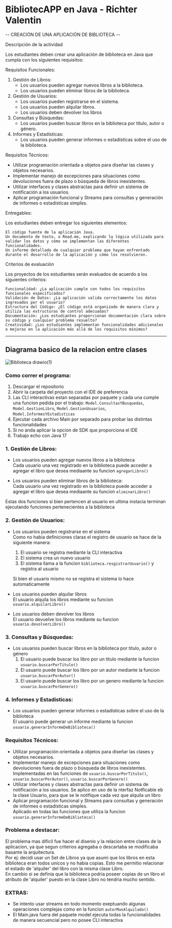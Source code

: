 # BibliotecAPP en Java - Richter Valentin

-- CREACIÓN DE UNA APLICACIÓN DE BIBLIOTECA --

Descripción de la actividad

Los estudiantes deben crear una aplicación de biblioteca en Java que cumpla con los siguientes requisitos:

Requisitos Funcionales:
1. Gestión de Libros:
    - Los usuarios pueden agregar nuevos libros a la biblioteca.
    - Los usuarios pueden eliminar libros de la biblioteca.
2. Gestión de Usuarios:
    - Los usuarios pueden registrarse en el sistema.
    - Los usuarios pueden alquilar libros.
    - Los usuarios deben devolver los libros
4. Consultas y Búsquedas:
    - Los usuarios pueden buscar libros en la biblioteca por título, autor o género.
5. Informes y Estadísticas:
    - Los usuarios pueden generar informes o estadísticas sobre el uso de la biblioteca.



Requisitos Técnicos:
- Utilizar programación orientada a objetos para diseñar las clases y objetos necesarios.
- Implementar manejo de excepciones para situaciones como devoluciones fuera de plazo o búsqueda de libros inexistentes.
- Utilizar interfaces y clases abstractas para definir un sistema de notificación a los usuarios.
- Aplicar programación funcional y Streams para consultas y generación de informes o estadísticas simples.



Entregables:

Los estudiantes deben entregar los siguientes elementos:

    El código fuente de la aplicación Java.
    Un documento de texto, o Read.me, explicando la lógica utilizada para validar los datos y cómo se implementan las diferentes funcionalidades.
    Un informe detallado de cualquier problema que hayan enfrentado durante el desarrollo de la aplicación y cómo los resolvieron.



Criterios de evaluación

Los proyectos de los estudiantes serán evaluados de acuerdo a los siguientes criterios:

    Funcionalidad: ¿La aplicación cumple con todos los requisitos funcionales especificados?
    Validación de Datos: ¿La aplicación valida correctamente los datos ingresados por el usuario?
    Estructura del Código: ¿El código está organizado de manera clara y utiliza las estructuras de control adecuadas?
    Documentación: ¿Los estudiantes proporcionan documentación clara sobre su código y cualquier problema resuelto?
    Creatividad: ¿Los estudiantes implementan funcionalidades adicionales o mejoras en la aplicación más allá de los requisitos mínimos?

***
## Diagrama basico de la relacion entre clases
![Biblioteca drawio(1)](https://github.com/valrichter/BibliotecAPP/assets/67121197/5a25e85f-f589-4a5c-a2df-6864ad1a2dca)



### Como correr el programa:
1. Descargar el repositorio
2. Abrir la carpeta del proyecto con el IDE de preferencia
3. Las CLI interactivas estan separadas por paquete y cada una cumple una funcion
    pedida por el trabajo: ```Model.ConsultasYBusquedas```, ```Model.GestionLibro```, ```Model.GestionUsuarios```, ```Model.InformesYEstadisticas```
4. Ejecutar cada archivo Main por separado para probar las distintas funcionalidades 
5. Si no anda aplicar la opcion de SDK que proporciona el IDE
6. Trabajo echo con Java 17

### 1. Gestión de Libros:
- Los usuarios pueden agregar nuevos libros a la biblioteca  
Cada usuario una vez registrado en la biblioteca puede acceder a agregar el
libro que desea mediaante su funcion ```agregarLibro()```

- Los usuarios pueden eliminar libros de la biblioteca:  
  Cada usuario una vez registrado en la biblioteca puede acceder a agregar el
  libro que desea mediaante su funcion ```eliminarLibro()```

Estas dos funciones si bien pertencen al usuario en ultima instacia terminan ejecutando
funciones pertenecientes a la biblioteca

### 2. Gestión de Usuarios:
- Los usuarios pueden registrarse en el sistema  
Como no habia definiciones claras el registro de usuario se hace de la
siguiente manera:
  1. El usuario se registra mediante la CLI interactiva
  2. El sistema crea un nuevo usuario
  3. El sistema llama a la funcion ```biblioteca.resgistrarUsuario()``` y
  registra al usuario  
    
  Si bien el usuario mismo no se registra el sistema lo hace automaticamente

- Los usuarios pueden alquilar libros  
El usuario alquila los libros mediante su funcion ```usuario.alquilarLibro()```
  
- Los usuarios deben devolver los libros  
  El usuario devuelve los libros mediante su funcion ```usuario.devolverLibro()```

### 3. Consultas y Búsquedas:
- Los usuarios pueden buscar libros en la biblioteca por título, autor o género  
  1. El usuario puede buscar los libro por un titulo mediante la funcion ```usuario.buscarPorTitulo()```
  2. El usuario puede buscar los libro por un autor mediante la funcion ```usuario.buscarPorAutor()```
  3. El usuario puede buscar los libro por un genero mediante la funcion ```usuario.buscarPorGenero()```

### 4. Informes y Estadísticas:
- Los usuarios pueden generar informes o estadísticas sobre el uso de la biblioteca  
  El usuario puede generar un informe mediante la funcion ```usuario.generarInformeDeBiblioteca()```

### Requisitos Técnicos:
- Utilizar programación orientada a objetos para diseñar las clases y objetos necesarios.
- Implementar manejo de excepciones para situaciones como devoluciones fuera de plazo o búsqueda de libros inexistentes.  
Implementadas en las funciones de ```usuario.buscarPorTitulo()```, ```usuario.buscarPorAutor()```, ```usuario.buscarPorGenero()```
- Utilizar interfaces y clases abstractas para definir un sistema de notificación a los usuarios.
Se aplico en uso de la nterfaz Notficable eb la clase Usuario, para que se le notifique cada vez que alquila un libro
- Aplicar programación funcional y Streams para consultas y generación de informes o estadísticas simples.  
Aplicado en todas las funciones que utiliza la funcion ```usuario.generarInformeDeBiblioteca()```

### Problema a destacar:
El problema mas dificil fue hacer el disenio y la relacion entre clases de
la aplicacion, ya que segun criterios agregaba o descartaba se modificaba
basante la arquitectura.  
Por ej: decidi usar un Set de Libros ya que asumi que los libros en esta
biblioteca eran todos unicos y no habia copias. Esto me permitio relacionar
el estado de 'alquiler' del libro con la misma clase Libro.  
En cambio si se definia que la biblioteca podria poseer copias de un libro
el atributo de 'alquiler' puesto en la clase Libro no tendria mucho sentido.

### EXTRAS:
- Se intento usar streams en todo momento exeptuando algunas operaciones
complejas como en la funcion ```autorMasAlquilado()```
- El Main.java fuera del paquete model ejecuta todas la funcionalidades
de manera secuencial pero no posee CLI interactiva
